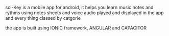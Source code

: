 sol-Key is a mobile app for android, it helps you learn music notes and rythms using notes sheets and voice audio played and displayed in the app and every thing classed by catgorie

the app is built using IONIC framework, ANGULAR and CAPACITOR
